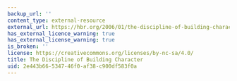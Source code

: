 ```yaml
---
backup_url: ''
content_type: external-resource
external_url: https://hbr.org/2006/01/the-discipline-of-building-character
has_external_licence_warning: true
has_external_license_warning: true
is_broken: ''
license: https://creativecommons.org/licenses/by-nc-sa/4.0/
title: The Discipline of Building Character
uid: 2e443b66-5347-46f0-af38-c900df583f0a
---
```

